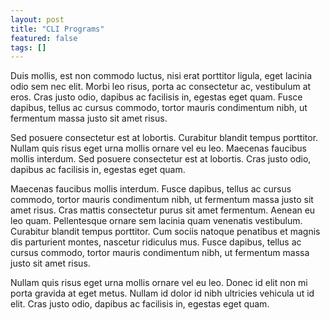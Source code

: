 ```yaml
---
layout: post
title: "CLI Programs"
featured: false
tags: []
---
```


<!--more-->
Duis mollis, est non commodo luctus, nisi erat porttitor ligula, eget lacinia odio sem nec elit. Morbi leo risus, porta ac consectetur ac, vestibulum at eros. Cras justo odio, dapibus ac facilisis in, egestas eget quam. Fusce dapibus, tellus ac cursus commodo, tortor mauris condimentum nibh, ut fermentum massa justo sit amet risus.

Sed posuere consectetur est at lobortis. Curabitur blandit tempus porttitor. Nullam quis risus eget urna mollis ornare vel eu leo. Maecenas faucibus mollis interdum. Sed posuere consectetur est at lobortis. Cras justo odio, dapibus ac facilisis in, egestas eget quam.

Maecenas faucibus mollis interdum. Fusce dapibus, tellus ac cursus commodo, tortor mauris condimentum nibh, ut fermentum massa justo sit amet risus. Cras mattis consectetur purus sit amet fermentum. Aenean eu leo quam. Pellentesque ornare sem lacinia quam venenatis vestibulum. Curabitur blandit tempus porttitor. Cum sociis natoque penatibus et magnis dis parturient montes, nascetur ridiculus mus. Fusce dapibus, tellus ac cursus commodo, tortor mauris condimentum nibh, ut fermentum massa justo sit amet risus.

Nullam quis risus eget urna mollis ornare vel eu leo. Donec id elit non mi porta gravida at eget metus. Nullam id dolor id nibh ultricies vehicula ut id elit. Cras justo odio, dapibus ac facilisis in, egestas eget quam.